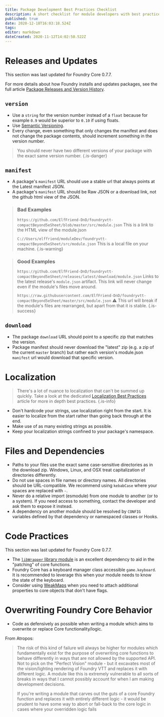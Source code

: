 ```yaml
---
title: Package Development Best Practices Checklist
description: A short checklist for module developers with best practices as discovered by the community.
published: true
date: 2020-12-18T16:03:18.524Z
tags: 
editor: markdown
dateCreated: 2020-11-12T14:02:50.522Z
---
```


# Releases and Updates
This section was last updated for Foundry Core 0.7.7.

For more details about how Foundry installs and updates packages, see the full article [Package Releases and Version History](/en/development/guides/releases-and-history).

## `version`
- Use a `string` for the version number instead of a `float` because for example `0.9` would be superior to `0.10` if using floats.
- Use [Semantic Versioning](https://semver.org/).
- Every change, even something that only changes the manifest and does not change the package contents, should increment something in the version number.

> You should never have two different versions of your package with the exact same version number.
{.is-danger}


## `manifest`
- A package's `manifest` URL should use a stable url that always points at the Latest manifest JSON.
- A package's `manifest` URL should be Raw JSON or a download link, not the github html view of the JSON.

> ### Bad Examples
> `https://github.com/ElfFriend-DnD/foundryvtt-compactBeyond5eSheet/blob/master/src/module.json`
> This is a link to the HTML view of the module.json
>
> `C://Users/elffriend/moduleDev/foundryvtt-compactBeyond5eSheet/src/module.json`
> This is a local file on your machine.
{.is-warning}


> ### Good Examples
> `https://github.com/ElfFriend-DnD/foundryvtt-compactBeyond5eSheet/releases/latest/download/module.json`
> Links to the latest release's `module.json` artifact. This link will never change even if the module's files move around.
>
> `https://raw.githubusercontent.com/ElfFriend-DnD/foundryvtt-compactBeyond5eSheet/master/src/module.json`
>  ⚠️ This url will break if the module's files are rearranged, but apart from that it is stable.
{.is-success}

## `download`
- The package `download` URL should point to a specific zip that matches the version.
- Package manifest should never download the "latest" zip (e.g. a zip of the current `master` branch) but rather each version's module.json `manifest` url would download that specific version.

# Localization

> There's a lot of nuance to localization that can't be summed up quickly. Take a look at the dedicated [Localization Best Practices](/en/development/guides/localization-best-practices) article for more in depth best practices.
{.is-info}

- Don't hardcode your strings, use localization right from the start. It is easier to localize from the start rather than going back through at the end.
- Make use of as many existing strings as possible.
- Keep your localization strings confined to your package's namespace.

# Files and Dependencies
- Paths to your files use the exact same case-sensitive directories as in the download zip. Windows, Linux, and OSX treat capitalization of directories differently.
- Do not use spaces in file names or directory names. All directories should be URL-compatible. We recommend using `kebabCase` where your spaces are replaced with `-`.
- Never do a relative import (esmodule) from one module to another (or to a system). If you need access to something, contact the developer and ask them to expose it instead.
- A dependency on another module should be resolved by `CONFIG` variables defined by that dependency or namespaced classes or Hooks.

# Code Practices
This section was last updated for Foundry Core 0.7.7.

- The [`libWrapper` library module](https://github.com/ruipin/fvtt-lib-wrapper) is an excellent dependency to aid in the "patching" of core functions.
- Foundry Core has a keyboard manager class accessible `game.keyboard`. It is recommended to leverage this when your module needs to know the state of the keyboard.
- Consider using [WeakMaps](https://developer.mozilla.org/en-US/docs/Web/JavaScript/Reference/Global_Objects/WeakMap) when you need to attach additional properties to core objects that don't have flags.

# Overwriting Foundry Core Behavior
- Code as defensively as possible when writing a module which aims to overwrite or replace Core functionality/logic.

From Atropos:
> The risk of this kind of failure will always be higher for modules which fundamentally exist for the purpose of overwriting core functions to behave differently in ways that are not allowed by the supported API. Not to pick on the "Perfect Vision" module - but it excavates most of the vision/lighting rendering of Foundry VTT and replaces it with different logic. A module like this is extremely vulnerable to all sorts of breaks in ways that I cannot possibly account for when I am making development decisions.
>
> If you're writing a module that carves out the guts of a core Foundry function and replaces it with entirely different logic - it would be prudent to have some way to abort or fall-back to the core logic in cases where your overridden logic fails

